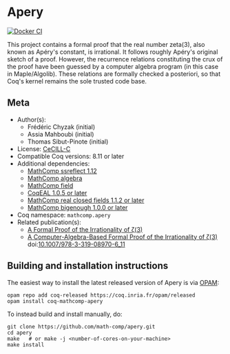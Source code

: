 <!---
This file was generated from `meta.yml`, please do not edit manually.
Follow the instructions on https://github.com/coq-community/templates to regenerate.
--->
# Apery

[![Docker CI][docker-action-shield]][docker-action-link]

[docker-action-shield]: https://github.com/math-comp/apery/workflows/Docker%20CI/badge.svg?branch=master
[docker-action-link]: https://github.com/math-comp/apery/actions?query=workflow:"Docker%20CI"




This project contains a formal proof that the real number zeta(3),
also known as Apéry's constant, is irrational. It follows roughly
Apéry's original sketch of a proof. However, the recurrence
relations constituting the crux of the proof have been guessed by a
computer algebra program (in this case in Maple/Algolib). These
relations are formally checked a posteriori, so that Coq's kernel
remains the sole trusted code base.

## Meta

- Author(s):
  - Frédéric Chyzak (initial)
  - Assia Mahboubi (initial)
  - Thomas Sibut-Pinote (initial)
- License: [CeCILL-C](Licence_CeCILL-C_V1-en.txt)
- Compatible Coq versions: 8.11 or later
- Additional dependencies:
  - [MathComp ssreflect 1.12](https://math-comp.github.io)
  - [MathComp algebra](https://math-comp.github.io)
  - [MathComp field](https://math-comp.github.io)
  - [CoqEAL 1.0.5 or later](https://github.com/CoqEAL/CoqEAL)
  - [MathComp real closed fields 1.1.2 or later](https://github.com/math-comp/real-closed)
  - [MathComp bigenough 1.0.0 or later](https://github.com/math-comp/bigenough)
- Coq namespace: `mathcomp.apery`
- Related publication(s):
  - [A Formal Proof of the Irrationality of ζ(3)](https://arxiv.org/abs/1912.06611) 
  - [A Computer-Algebra-Based Formal Proof of the Irrationality of ζ(3)](https://software.imdea.org/~aleks/papers/reflect/reflect.pdf) doi:[10.1007/978-3-319-08970-6_11](https://doi.org/10.1007/978-3-319-08970-6_11)

## Building and installation instructions

The easiest way to install the latest released version of Apery
is via [OPAM](https://opam.ocaml.org/doc/Install.html):

```shell
opam repo add coq-released https://coq.inria.fr/opam/released
opam install coq-mathcomp-apery
```

To instead build and install manually, do:

``` shell
git clone https://github.com/math-comp/apery.git
cd apery
make   # or make -j <number-of-cores-on-your-machine> 
make install
```



